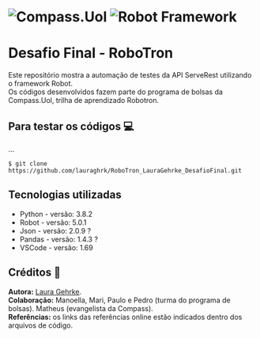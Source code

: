 # ![Compass.Uol](https://blog-qa.compass.uol/wp-content/uploads/2021/09/avatar_user_1_1632859146-96x96.png) ![Robot Framework](https://robotframework.org/img/RF.svg)

# Desafio Final - RoboTron
Este repositório mostra a automação de testes da API ServeRest utilizando o framework Robot.  
Os códigos desenvolvidos fazem parte do programa de bolsas da Compass.Uol, trilha de aprendizado Robotron.

## Para testar os códigos :computer:
...
  
  `$ git clone https://github.com/lauraghrk/RoboTron_LauraGehrke_DesafioFinal.git`

## Tecnologias utilizadas
* Python - versão: 3.8.2 
* Robot - versão: 5.0.1
* Json - versão: 2.0.9  ?
* Pandas - versão: 1.4.3 ? 
* VSCode - versão: 1.69

## Créditos :handshake:
**Autora:** [Laura Gehrke](https://github.com/lauraghrk).  
**Colaboração:** Manoella, Mari, Paulo e Pedro (turma do programa de bolsas). Matheus (evangelista da Compass).  
**Referências:** os links das referências online estão indicados dentro dos arquivos de código.

